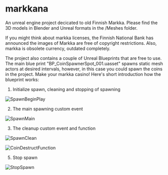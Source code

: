 # markkana
An unreal engine project decicated to old Finnish Markka. Please find the 3D models in Blender and Unreal formats in the /Meshes folder.

If you might think about markka licenses, the Finnish National Bank has announced the images of Markka are free of copyright restrictions. Also, markka is obsolete currency, outdated completely.

The project also contains a couple of Unreal Blueprints that are free to use. The main blue print "BP_CoinSpawnerSpot_001.uasset" spawns static mesh actors at desired intervals, however, in this case you could spawn the coins in the project. Make your markka casino! Here's short introduction how the blueprint works:

1) Initialize spawn, cleaning and stopping of spawning


![SpawnBeginPlay](https://github.com/nisipop/markkana/assets/53601721/abce85bb-9f32-414f-b036-30908c00925b)

2) The main spawning custom event


![SpawnMain](https://github.com/nisipop/markkana/assets/53601721/d55a8794-4642-45a0-b4ea-d9c53354b9bf)


3) The cleanup custom event and function


![SpawnClean](https://github.com/nisipop/markkana/assets/53601721/0af18ba9-e56a-4b6e-98cb-ae4832ad788a)

![CoinDestructFunction](https://github.com/nisipop/markkana/assets/53601721/1095ecb1-d942-4f63-8444-23a351a314af)


5) Stop spawn


![StopSpawn](https://github.com/nisipop/markkana/assets/53601721/23a8fb01-09c9-4bd7-8b98-ccbf0793504a)


